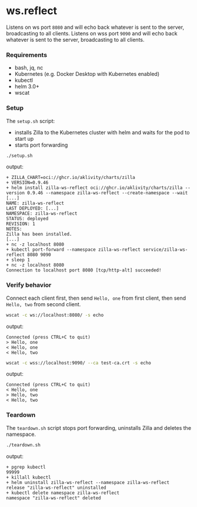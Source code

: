# ws.reflect

Listens on ws port `8080` and will echo back whatever is sent to the server, broadcasting to all clients.
Listens on wss port `9090` and will echo back whatever is sent to the server, broadcasting to all clients.

### Requirements

- bash, jq, nc
- Kubernetes (e.g. Docker Desktop with Kubernetes enabled)
- kubectl
- helm 3.0+
- wscat

### Setup

The `setup.sh` script:

- installs Zilla to the Kubernetes cluster with helm and waits for the pod to start up
- starts port forwarding

```bash
./setup.sh
```

output:

```text
+ ZILLA_CHART=oci://ghcr.io/aklivity/charts/zilla
+ VERSION=0.9.46
+ helm install zilla-ws-reflect oci://ghcr.io/aklivity/charts/zilla --version 0.9.46 --namespace zilla-ws-reflect --create-namespace --wait [...]
NAME: zilla-ws-reflect
LAST DEPLOYED: [...]
NAMESPACE: zilla-ws-reflect
STATUS: deployed
REVISION: 1
NOTES:
Zilla has been installed.
[...]
+ nc -z localhost 8080
+ kubectl port-forward --namespace zilla-ws-reflect service/zilla-ws-reflect 8080 9090
+ sleep 1
+ nc -z localhost 8080
Connection to localhost port 8080 [tcp/http-alt] succeeded!
```

### Verify behavior

Connect each client first, then send `Hello, one` from first client, then send `Hello, two` from second client.

```bash
wscat -c ws://localhost:8080/ -s echo
```

output:

```text
Connected (press CTRL+C to quit)
> Hello, one
< Hello, one
< Hello, two
```

```bash
wscat -c wss://localhost:9090/ --ca test-ca.crt -s echo
```

output:

```text
Connected (press CTRL+C to quit)
< Hello, one
> Hello, two
< Hello, two
```

### Teardown

The `teardown.sh` script stops port forwarding, uninstalls Zilla and deletes the namespace.

```bash
./teardown.sh
```

output:

```text
+ pgrep kubectl
99999
+ killall kubectl
+ helm uninstall zilla-ws-reflect --namespace zilla-ws-reflect
release "zilla-ws-reflect" uninstalled
+ kubectl delete namespace zilla-ws-reflect
namespace "zilla-ws-reflect" deleted
```
